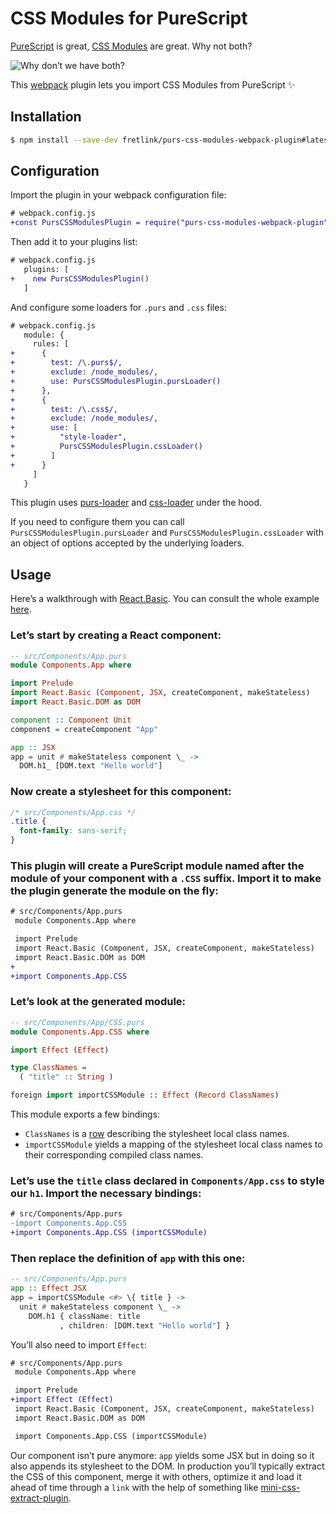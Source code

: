 # CSS Modules for PureScript

[PureScript](https://github.com/purescript/purescript) is great, [CSS Modules](https://github.com/css-modules/css-modules) are great. Why not both?

![Why don’t we have both?](https://i.kym-cdn.com/photos/images/newsfeed/000/538/731/0fc.gif)

This [webpack](https://github/webpack/webpack) plugin lets you import CSS Modules from PureScript :sparkles:

## Installation

```sh
$ npm install --save-dev fretlink/purs-css-modules-webpack-plugin#latest
```

## Configuration

Import the plugin in your webpack configuration file:

```diff
# webpack.config.js
+const PursCSSModulesPlugin = require("purs-css-modules-webpack-plugin");
```

Then add it to your plugins list:

```diff
# webpack.config.js
   plugins: [
+    new PursCSSModulesPlugin()
   ]
```

And configure some loaders for `.purs` and `.css` files:

```diff
# webpack.config.js
   module: {
     rules: [
+      {
+        test: /\.purs$/,
+        exclude: /node_modules/,
+        use: PursCSSModulesPlugin.pursLoader()
+      },
+      {
+        test: /\.css$/,
+        exclude: /node_modules/,
+        use: [
+          "style-loader",
+          PursCSSModulesPlugin.cssLoader()
+        ]
+      }
     ]
   }
```

This plugin uses [purs-loader](https://github.com/fretlink/purs-loader) and [css-loader](https://github.com/webpack-contrib/css-loader) under the hood.

If you need to configure them you can call `PursCSSModulesPlugin.pursLoader` and `PursCSSModulesPlugin.cssLoader` with an object of options accepted by the underlying loaders.

## Usage

Here’s a walkthrough with [React.Basic](https://github.com/lumihq/purescript-react-basic). You can consult the whole example [here](/example).

### Let’s start by creating a React component:

```hs
-- src/Components/App.purs
module Components.App where

import Prelude
import React.Basic (Component, JSX, createComponent, makeStateless)
import React.Basic.DOM as DOM

component :: Component Unit
component = createComponent "App"

app :: JSX
app = unit # makeStateless component \_ ->
  DOM.h1_ [DOM.text "Hello world"]
```

### Now create a stylesheet for this component:

```css
/* src/Components/App.css */
.title {
  font-family: sans-serif;
}
```

### This plugin will create a PureScript module named after the module of your component with a `.CSS` suffix. Import it to make the plugin generate the module on the fly:

```diff
# src/Components/App.purs
 module Components.App where

 import Prelude
 import React.Basic (Component, JSX, createComponent, makeStateless)
 import React.Basic.DOM as DOM
+
+import Components.App.CSS
```

### Let’s look at the generated module:
```hs
-- src/Components/App/CSS.purs
module Components.App.CSS where

import Effect (Effect)

type ClassNames =
  ( "title" :: String )

foreign import importCSSModule :: Effect (Record ClassNames)
```

This module exports a few bindings:

  * `ClassNames` is a [row](https://github.com/purescript/documentation/blob/master/language/Types.md#row-polymorphism) describing the stylesheet local class names.
  * `importCSSModule` yields a mapping of the stylesheet local class names to their corresponding compiled class names.

### Let’s use the `title` class declared in `Components/App.css` to style our `h1`. Import the necessary bindings:

```diff
# src/Components/App.purs
-import Components.App.CSS
+import Components.App.CSS (importCSSModule)
```

### Then replace the definition of `app` with this one:

```hs
-- src/Components/App.purs
app :: Effect JSX
app = importCSSModule <#> \{ title } ->
  unit # makeStateless component \_ ->
    DOM.h1 { className: title
           , children: [DOM.text "Hello world"] }
```

You’ll also need to import `Effect`:

```diff
# src/Components/App.purs
 module Components.App where

 import Prelude
+import Effect (Effect)
 import React.Basic (Component, JSX, createComponent, makeStateless)
 import React.Basic.DOM as DOM

 import Components.App.CSS (importCSSModule)
```

Our component isn’t pure anymore: `app` yields some JSX but in doing so it also appends its stylesheet to the DOM. In production you’ll typically extract the CSS of this component, merge it with others, optimize it and load it ahead of time through a `link` with the help of something like [mini-css-extract-plugin](https://github.com/webpack-contrib/mini-css-extract-plugin).
